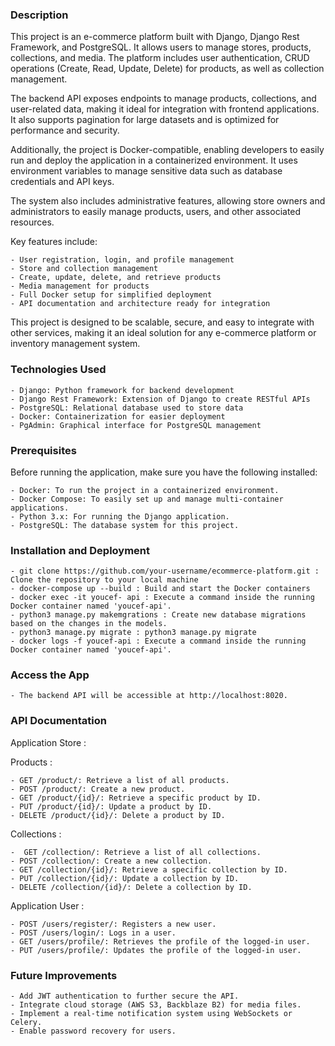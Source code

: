 ### Description 
This project is an e-commerce platform built with Django, Django Rest Framework, and PostgreSQL. It allows users to manage stores, products, collections, and media. The platform includes user authentication, CRUD operations (Create, Read, Update, Delete) for products, as well as collection management.

The backend API exposes endpoints to manage products, collections, and user-related data, making it ideal for integration with frontend applications. It also supports pagination for large datasets and is optimized for performance and security.

Additionally, the project is Docker-compatible, enabling developers to easily run and deploy the application in a containerized environment. It uses environment variables to manage sensitive data such as database credentials and API keys.

The system also includes administrative features, allowing store owners and administrators to easily manage products, users, and other associated resources.

Key features include:

    - User registration, login, and profile management
    - Store and collection management
    - Create, update, delete, and retrieve products
    - Media management for products
    - Full Docker setup for simplified deployment
    - API documentation and architecture ready for integration

This project is designed to be scalable, secure, and easy to integrate with other services, making it an ideal solution for any e-commerce platform or inventory management system. 
### Technologies Used 
    - Django: Python framework for backend development
    - Django Rest Framework: Extension of Django to create RESTful APIs
    - PostgreSQL: Relational database used to store data
    - Docker: Containerization for easier deployment
    - PgAdmin: Graphical interface for PostgreSQL management 
### Prerequisites 
Before running the application, make sure you have the following installed:

    - Docker: To run the project in a containerized environment.
    - Docker Compose: To easily set up and manage multi-container applications.
    - Python 3.x: For running the Django application.
    - PostgreSQL: The database system for this project. 

### Installation and Deployment 
    - git clone https://github.com/your-username/ecommerce-platform.git : Clone the repository to your local machine 
    - docker-compose up --build : Build and start the Docker containers
    - docker exec -it youcef- api : Execute a command inside the running Docker container named 'youcef-api'. 
    - python3 manage.py makemgrations : Create new database migrations based on the changes in the models.
    - python3 manage.py migrate : python3 manage.py migrate
    - docker logs -f youcef-api : Execute a command inside the running Docker container named 'youcef-api'.

### Access the App 
    - The backend API will be accessible at http://localhost:8020. 

### API Documentation  

Application Store :

Products :

    - GET /product/: Retrieve a list of all products.
    - POST /product/: Create a new product.
    - GET /product/{id}/: Retrieve a specific product by ID.
    - PUT /product/{id}/: Update a product by ID.
    - DELETE /product/{id}/: Delete a product by ID.  

Collections :

    -  GET /collection/: Retrieve a list of all collections.
    - POST /collection/: Create a new collection.
    - GET /collection/{id}/: Retrieve a specific collection by ID.
    - PUT /collection/{id}/: Update a collection by ID.
    - DELETE /collection/{id}/: Delete a collection by ID.  

Application User :

    - POST /users/register/: Registers a new user.
    - POST /users/login/: Logs in a user.
    - GET /users/profile/: Retrieves the profile of the logged-in user.
    - PUT /users/profile/: Updates the profile of the logged-in user. 

### Future Improvements

    - Add JWT authentication to further secure the API.
    - Integrate cloud storage (AWS S3, Backblaze B2) for media files.
    - Implement a real-time notification system using WebSockets or Celery.
    - Enable password recovery for users.
